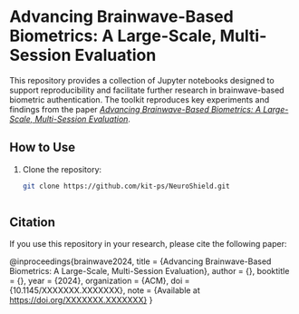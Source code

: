# Advancing Brainwave-Based Biometrics: A Large-Scale, Multi-Session Evaluation
This repository provides a collection of Jupyter notebooks designed to support reproducibility and facilitate further research in brainwave-based biometric authentication. The toolkit reproduces key experiments and findings from the paper *[Advancing Brainwave-Based Biometrics: A Large-Scale, Multi-Session Evaluation](link_to_paper)*. 

## How to Use
1. Clone the repository:
   ```bash
   git clone https://github.com/kit-ps/NeuroShield.git



## Citation

If you use this repository in your research, please cite the following paper:

@inproceedings{brainwave2024, title = {Advancing Brainwave-Based Biometrics: A Large-Scale, Multi-Session Evaluation}, author = {}, booktitle = {}, year = {2024}, organization = {ACM}, doi = {10.1145/XXXXXXX.XXXXXXX}, note = {Available at https://doi.org/XXXXXXX.XXXXXXX} }
